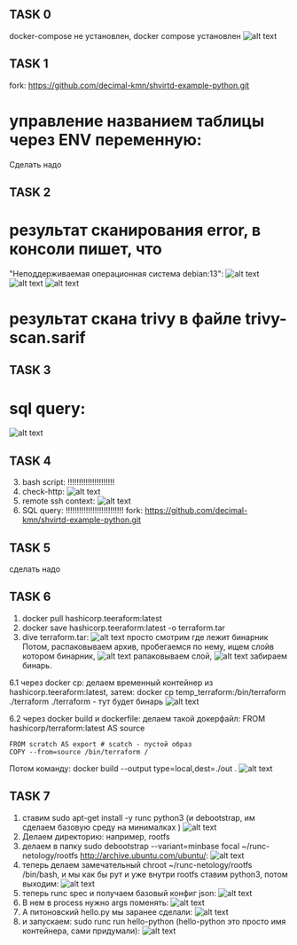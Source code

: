 ## TASK 0
docker-compose не установлен, docker compose установлен
![alt text](./misc/screenshots/compose.png)

## TASK 1
fork: https://github.com/decimal-kmn/shvirtd-example-python.git 

# управление названием таблицы через ENV переменную:
Сделать надо

## TASK 2
# результат сканирования error, в консоли пишет, что
"Неподдерживаемая операционная система debian:13":
![alt text](./misc/screenshots/debian13.png)
![alt text](./misc/screenshots/image-1.png)
![alt text](./misc/screenshots/image-2.png)

# результат скана trivy в файле trivy-scan.sarif

## TASK 3
# sql query:
![alt text](./misc/screenshots/sql_query1.jpg)

## TASK 4
 
3. bash script:
   !!!!!!!!!!!!!!!!!!!!!
4. check-http:
   ![alt text](./misc/screenshots/access_from_inet.jpg)
5. remote ssh context:
   ![alt text](./misc/screenshots/context.jpg)
6. SQL query:
    !!!!!!!!!!!!!!!!!!!!!!!!!!
    fork: https://github.com/decimal-kmn/shvirtd-example-python.git

## TASK 5 
сделать надо

## TASK 6
1. docker pull hashicorp.teeraform:latest
2. docker save hashicorp.teeraform:latest -o terraform.tar
3. dive terraform.tar:
   ![alt text](./misc/screenshots/dive.jpg) просто смотрим где лежит бинарник
Потом, распаковываем архив, пробегаемся по нему, ищем слойв котором бинарник, 
    ![alt text](./misc/screenshots/get_from_sha.jpg)
    рапаковываем слой, 
    ![alt text](./misc/screenshots/terraform2.jpg)
    забираем бинарь.


6.1 через docker cp:
    делаем временный контейнер из hashicorp.teeraform:latest, затем:
    docker cp temp_terraform:/bin/terraform ./terraform
    ./terraform - тут будет бинарь
    ![alt text](./misc/screenshots/terraform1.jpg)

6.2 через docker build и dockerfile:
делаем такой докерфайл:
    FROM hashicorp/terraform:latest AS source

    FROM scratch AS export # scatch - пустой образ
    COPY --from=source /bin/terraform /

Потом команду:
    docker build --output type=local,dest=./out .
    ![alt text](./misc/screenshots/bd.png)

## TASK 7
1. ставим sudo apt-get install -y runc python3 (и debootstrap, им сделаем базовую среду на минималках )
 ![alt text](./misc/screenshots/1.JPG)
2. Делаем директорию: например, rootfs
3. делаем в папку sudo debootstrap --variant=minbase focal ~/runc-netology/rootfs http://archive.ubuntu.com/ubuntu/:
 ![alt text](./misc/screenshots/3.JPG)
4. теперь делаем замечательный chroot ~/runc-netology/rootfs /bin/bash, и мы как бы рут и уже внутри rootfs ставим python3, потом выходим:
 ![alt text](./misc/screenshots/4.JPG)
5. теперь runc spec и получаем базовый конфиг json:
   ![alt text](./misc/screenshots/5.JPG)
6.  В нем в process нужно args поменять:
 ![alt text](./misc/screenshots/6.JPG)
7.  А питоновский hello.py мы заранее сделали:
    ![alt text](./misc/screenshots/7.JPG)
8.  и запускаем: sudo runc run hello-python (hello-python это просто имя контейнера, сами придумали):
    ![alt text](./misc/screenshots/8.JPG)

